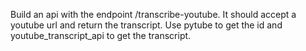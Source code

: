 Build an api with the endpoint /transcribe-youtube. It should accept a youtube url and return the transcript. Use pytube to get the id and youtube_transcript_api to get the transcript.